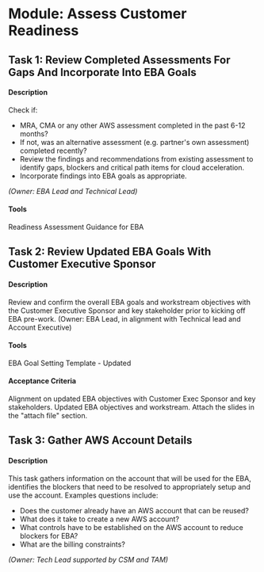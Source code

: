 
# Module: Assess Customer Readiness
## Task 1: Review Completed Assessments For Gaps And Incorporate Into EBA Goals
#### Description
Check if:
* MRA, CMA or any other AWS assessment completed in the past 6-12 months?
* If not, was an alternative assessment (e.g. partner's own assessment) completed recently?
* Review the findings and recommendations from existing assessment to identify gaps, blockers and critical path items for cloud acceleration.
* Incorporate findings into EBA goals as appropriate.

*(Owner: EBA Lead and Technical Lead)*
#### Tools
Readiness Assessment Guidance for EBA
## Task 2: Review Updated EBA Goals With Customer Executive Sponsor
#### Description
Review and confirm the overall EBA goals and workstream objectives with the Customer Executive Sponsor and key stakeholder prior to kicking off EBA pre-work. (Owner: EBA Lead, in alignment with Technical lead and Account Executive)
#### Tools
EBA Goal Setting Template - Updated
#### Acceptance Criteria
Alignment on updated EBA objectives with Customer Exec Sponsor and key stakeholders. Updated EBA objectives and workstream. Attach the slides in the "attach file" section.
## Task 3: Gather AWS Account Details
#### Description
This task gathers information on the account that will be used for the EBA, identifies the blockers that need to be resolved to appropriately setup and use the account. Examples questions include:
* Does the customer already have an AWS account that can be reused?
* What does it take to create a new AWS account?
* What controls have to be established on the AWS account to reduce blockers for EBA?
* What are the billing constraints? 

*(Owner: Tech Lead supported by CSM and TAM)*